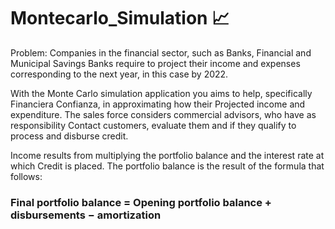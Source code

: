 # Montecarlo_Simulation :chart_with_upwards_trend:

Problem: Companies in the financial sector, such as Banks, 
Financial and Municipal Savings Banks require to project their income and expenses corresponding to the 
next year, in this case by 2022. 

With the Monte Carlo simulation application you
aims to help, specifically Financiera Confianza, in approximating how their
Projected income and expenditure. The sales force considers commercial advisors, who have as responsibility 
Contact customers, evaluate them and if they qualify to process and disburse credit.

Income results from multiplying the portfolio balance and the interest rate at which
Credit is placed. The portfolio balance is the result of the formula that follows:

### **Final portfolio balance = Opening portfolio balance + disbursements − amortization**
